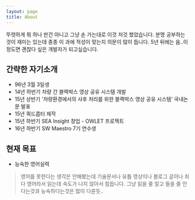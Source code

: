 ```yaml
---
layout: page
title: About
---
```


<p class="message">
  뚜렷하게 뭐 하나 판건 아니고 그냥 손 가는대로 이것 저것 했었습니다.
  분명 공부하는 것이 재미는 있는데 종종 이 과에 적성이 맞는지 의문이 많이 듭니다.
  5년 뒤에는 음..이 정도면 괜찮다 싶은 개발자가 되고싶습니다.
</p>

## 간략한 자기소개

* 96년 3월 3일생
* 14년 하반기 차량 간 블랙박스 영상 공유 시스템 개발
* 15년 상반기 '차량환경에서의 사후 처리를 위한 블랙박스 영상 공유 시스템’ 국내논문 발표
* 15년 쿼드콥터 제작
* 15년 하반기 SEA Insight 창업 - OWLET 프로젝트
* 16년 하반기 SW Maestro 7기 연수생

## 현재 목표
* 능숙한 영어실력
> 영어를 못한다는 생각은 안해봤는데 기술문서나 유툽 영상이나 블로그 글이나 죄다 영어라서 읽는데 속도가 나지 않아서 힘듭니다.
그냥 읽을 줄 알고 들을 줄 안다는것과 능숙하다는것은 많이 다른듯..
